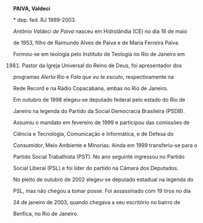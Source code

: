 **PAIVA, Valdeci**



\* dep. fed. RJ 1999-2003.



*Antônio Valdeci de Paiva* nasceu em Hidrolândia (CE) no dia 16 de maio

de 1953, filho de Raimundo Alves de Paiva e de Maria Ferreira Paiva.



Formou-se em teologia pelo Instituto de Teologia no Rio de Janeiro em

1981. Pastor da Igreja Universal do Reino de Deus, foi apresentador dos

programas *Alerta Rio* e *Fala que eu te escuto*, respectivamente na

Rede Record e na Rádio Copacabana, ambas no Rio de Janeiro.



Em outubro de 1998 elegeu-se deputado federal pelo estado do Rio de

Janeiro na legenda do Partido da Social Democracia Brasileira (PSDB).

Assumiu o mandato em fevereiro de 1999 e participou das comissões de

Ciência e Tecnologia, Comunicação e Informática, e de Defesa do

Consumidor, Meio Ambiente e Minorias. Ainda em 1999 transferiu-se para o

Partido Social Trabalhista (PST). No ano seguinte ingressou no Partido

Social Liberal (PSL) e foi líder do partido na Câmara dos Deputados.



No pleito de outubro de 2002 elegeu-se deputado estadual na legenda do

PSL, mas não chegou a tomar posse. Foi assassinado com 19 tiros no dia

24 de janeiro de 2003, quando chegava a seu escritório no bairro de

Benfica, no Rio de Janeiro.



